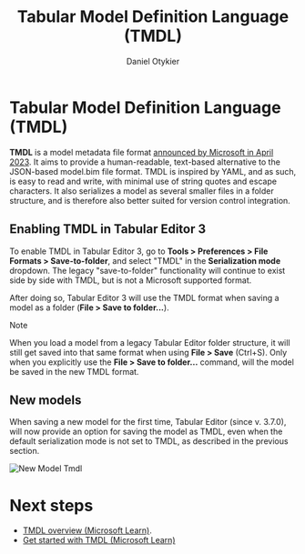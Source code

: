 ﻿---
uid: tmdl
title: Tabular Model Definition Language (TMDL)
author: Daniel Otykier
updated: 2023-05-22
applies_to:
  editions:
    - edition: Desktop
      none: x
    - edition: Business
    - edition: Enterprise
---
# Tabular Model Definition Language (TMDL)

**TMDL** is a model metadata file format [announced by Microsoft in April 2023](https://powerbi.microsoft.com/en-ie/blog/announcing-public-preview-of-the-tabular-model-definition-language-tmdl/). It aims to provide a human-readable, text-based alternative to the JSON-based model.bim file format. TMDL is inspired by YAML, and as such, is easy to read and write, with minimal use of string quotes and escape characters. It also serializes a model as several smaller files in a folder structure, and is therefore also better suited for version control integration.

## Enabling TMDL in Tabular Editor 3

To enable TMDL in Tabular Editor 3, go to **Tools > Preferences > File Formats > Save-to-folder**, and select "TMDL" in the **Serialization mode** dropdown. The legacy "save-to-folder" functionality will continue to exist side by side with TMDL, but is not a Microsoft supported format.

After doing so, Tabular Editor 3 will use the TMDL format when saving a model as a folder (**File > Save to folder...**).

> [!NOTE]
> When you load a model from a legacy Tabular Editor folder structure, it will still get saved into that same format when using **File > Save** (Ctrl+S). Only when you explicitly use the **File > Save to folder...** command, will the model be saved in the new TMDL format.

## New models

When saving a new model for the first time, Tabular Editor (since v. 3.7.0), will now provide an option for saving the model as TMDL, even when the default serialization mode is not set to TMDL, as described in the previous section.

![New Model Tmdl](../../images/new-model-tmdl.png)

# Next steps

- [TMDL overview (Microsoft Learn)](https://learn.microsoft.com/en-us/analysis-services/tmdl/tmdl-overview).
- [Get started with TMDL (Microsoft Learn)](https://learn.microsoft.com/en-us/analysis-services/tmdl/tmdl-how-to)

